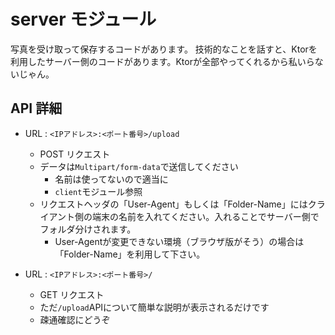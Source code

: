 # server モジュール

写真を受け取って保存するコードがあります。
技術的なことを話すと、Ktorを利用したサーバー側のコードがあります。Ktorが全部やってくれるから私いらないじゃん。

## API 詳細

- URL : `<IPアドレス>:<ポート番号>/upload`
    - POST リクエスト
    - データは`Multipart/form-data`で送信してください
        - 名前は使ってないので適当に
        - `client`モジュール参照
    - リクエストヘッダの「User-Agent」もしくは「Folder-Name」にはクライアント側の端末の名前を入れてください。入れることでサーバー側でフォルダ分けされます。
        - User-Agentが変更できない環境（ブラウザ版がそう）の場合は「Folder-Name」を利用して下さい。

- URL : `<IPアドレス>:<ポート番号>/`
    - GET リクエスト
    - ただ`/upload`APIについて簡単な説明が表示されるだけです
    - 疎通確認にどうぞ